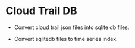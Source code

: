 # Cloud Trail DB

- Convert cloud trail json files into sqlite db files.

- Convert sqlitedb files to time series index.



